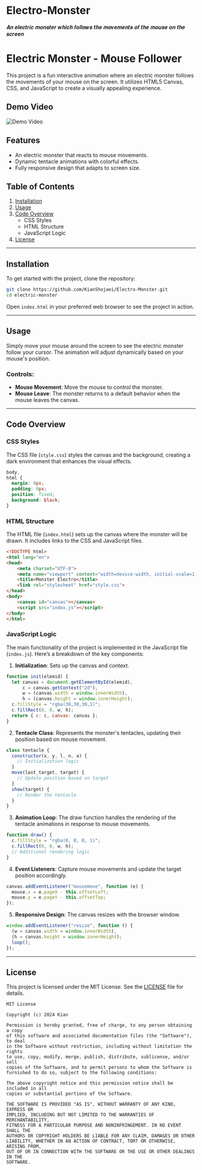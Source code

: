 # Electro-Monster
𝑨𝒏 𝒆𝒍𝒆𝒄𝒕𝒓𝒊𝒄 𝒎𝒐𝒏𝒔𝒕𝒆𝒓 𝒘𝒉𝒊𝒄𝒉 𝒇𝒐𝒍𝒍𝒐𝒘𝒔 𝒕𝒉𝒆 𝒎𝒐𝒗𝒆𝒎𝒆𝒏𝒕𝒔 𝒐𝒇 𝒕𝒉𝒆 𝒎𝒐𝒖𝒔𝒆 𝒐𝒏 𝒕𝒉𝒆 𝒔𝒄𝒓𝒆𝒆𝒏





# Electric Monster - Mouse Follower


This project is a fun interactive animation where an electric monster follows the movements of your mouse on the screen. It utilizes HTML5 Canvas, CSS, and JavaScript to create a visually appealing experience.

## Demo Video

![Demo Video](./assets/demo-video.gif)

## Features
- An electric monster that reacts to mouse movements.
- Dynamic tentacle animations with colorful effects.
- Fully responsive design that adapts to screen size.

## Table of Contents
1. [Installation](#installation)
2. [Usage](#usage)
3. [Code Overview](#code-overview)
    - CSS Styles
    - HTML Structure
    - JavaScript Logic
4. [License](#license)

---

## Installation

To get started with the project, clone the repository:

```bash
git clone https://github.com/KianShojaei/Electro-Monster.git
cd electric-monster
```

Open `index.html` in your preferred web browser to see the project in action.

---

## Usage

Simply move your mouse around the screen to see the electric monster follow your cursor. The animation will adjust dynamically based on your mouse's position.

### Controls:
- **Mouse Movement**: Move the mouse to control the monster.
- **Mouse Leave**: The monster returns to a default behavior when the mouse leaves the canvas.

---

## Code Overview

### CSS Styles

The CSS file (`style.css`) styles the canvas and the background, creating a dark environment that enhances the visual effects.

```css
body,
html {
  margin: 0px;
  padding: 0px;
  position: fixed;
  background: black;
}
```

### HTML Structure

The HTML file (`index.html`) sets up the canvas where the monster will be drawn. It includes links to the CSS and JavaScript files.

```html
<!DOCTYPE html>
<html lang="en">
<head>
    <meta charset="UTF-8">
    <meta name="viewport" content="width=device-width, initial-scale=1.0">
    <title>Monster Electro</title>
    <link rel="stylesheet" href="style.css">
</head>
<body>
    <canvas id="canvas"></canvas>
    <script src="index.js"></script>
</body>
</html>
```

### JavaScript Logic

The main functionality of the project is implemented in the JavaScript file (`index.js`). Here’s a breakdown of the key components:

1. **Initialization**: Sets up the canvas and context.

```javascript
function init(elemid) {
  let canvas = document.getElementById(elemid),
      c = canvas.getContext("2d"),
      w = (canvas.width = window.innerWidth),
      h = (canvas.height = window.innerHeight);
  c.fillStyle = "rgba(30,30,30,1)";
  c.fillRect(0, 0, w, h);
  return { c: c, canvas: canvas };
}
```

2. **Tentacle Class**: Represents the monster's tentacles, updating their position based on mouse movement.

```javascript
class tentacle {
  constructor(x, y, l, n, a) {
    // Initialization logic
  }
  move(last_target, target) {
    // Update position based on target
  }
  show(target) {
    // Render the tentacle
  }
}
```

3. **Animation Loop**: The draw function handles the rendering of the tentacle animations in response to mouse movements.

```javascript
function draw() {
  c.fillStyle = "rgba(0, 0, 0, 1)";
  c.fillRect(0, 0, w, h);
  // Additional rendering logic
}
```

4. **Event Listeners**: Capture mouse movements and update the target position accordingly.

```javascript
canvas.addEventListener("mousemove", function (e) {
  mouse.x = e.pageX - this.offsetLeft;
  mouse.y = e.pageY - this.offsetTop;
});
```

5. **Responsive Design**: The canvas resizes with the browser window.

```javascript
window.addEventListener("resize", function () {
  (w = canvas.width = window.innerWidth),
  (h = canvas.height = window.innerHeight);
  loop();
});
```

---

## License

This project is licensed under the MIT License. See the [LICENSE](LICENSE) file for details.

```
MIT License

Copyright (c) 2024 Kian

Permission is hereby granted, free of charge, to any person obtaining a copy
of this software and associated documentation files (the "Software"), to deal
in the Software without restriction, including without limitation the rights
to use, copy, modify, merge, publish, distribute, sublicense, and/or sell
copies of the Software, and to permit persons to whom the Software is
furnished to do so, subject to the following conditions:

The above copyright notice and this permission notice shall be included in all
copies or substantial portions of the Software.

THE SOFTWARE IS PROVIDED "AS IS", WITHOUT WARRANTY OF ANY KIND, EXPRESS OR
IMPLIED, INCLUDING BUT NOT LIMITED TO THE WARRANTIES OF MERCHANTABILITY,
FITNESS FOR A PARTICULAR PURPOSE AND NONINFRINGEMENT. IN NO EVENT SHALL THE
AUTHORS OR COPYRIGHT HOLDERS BE LIABLE FOR ANY CLAIM, DAMAGES OR OTHER
LIABILITY, WHETHER IN AN ACTION OF CONTRACT, TORT OR OTHERWISE, ARISING FROM,
OUT OF OR IN CONNECTION WITH THE SOFTWARE OR THE USE OR OTHER DEALINGS IN THE
SOFTWARE.
